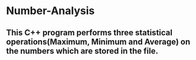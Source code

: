 # Number-Analysis

## This C++ program performs three statistical operations(Maximum, Minimum and Average) on the numbers which are stored in the file.
